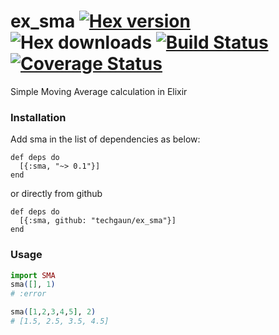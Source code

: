 # ex_sma [![Hex version](https://img.shields.io/hexpm/v/sma.svg "Hex version")](https://hex.pm/packages/sma) ![Hex downloads](https://img.shields.io/hexpm/dt/sma.svg "Hex downloads") [![Build Status](https://semaphoreci.com/api/v1/samaracharya/ex_sma/branches/master/badge.svg)](https://semaphoreci.com/samaracharya/ex_sma) [![Coverage Status](https://coveralls.io/repos/github/techgaun/ex_sma/badge.svg?branch=master)](https://coveralls.io/github/techgaun/ex_sma?branch=master)

Simple Moving Average calculation in Elixir

### Installation

Add sma in the list of dependencies as below:

```
def deps do
  [{:sma, "~> 0.1"}]
end
```

or directly from github

```
def deps do
  [{:sma, github: "techgaun/ex_sma"}]
end
```

### Usage

```elixir
import SMA
sma([], 1)
# :error

sma([1,2,3,4,5], 2)
# [1.5, 2.5, 3.5, 4.5]
```
